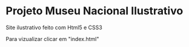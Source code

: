 # Projeto Museu Nacional Ilustrativo
Site ilustrativo feito com Html5 e CSS3

Para vizualizar clicar em "index.html"
